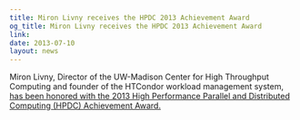 ```yaml
---
title: Miron Livny receives the HPDC 2013 Achievement Award
og_title: Miron Livny receives the HPDC 2013 Achievement Award
link: 
date: 2013-07-10
layout: news
---
```


Miron Livny, Director of the UW-Madison Center for High Throughput Computing and founder of the HTCondor workload management system, <a href="http://www.news.wisc.edu/21969" data-proofer-ignore>has been honored with the 2013 High Performance Parallel and Distributed Computing (HPDC) Achievement Award.</a> 
